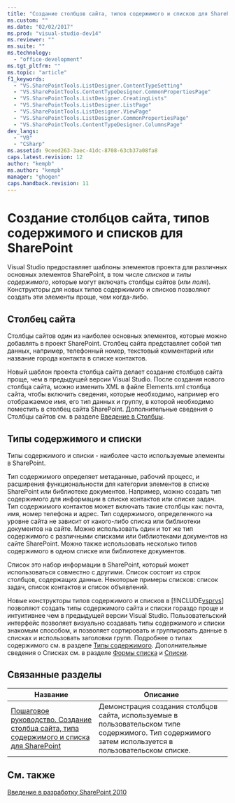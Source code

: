 ```yaml
---
title: "Создание столбцов сайта, типов содержимого и списков для SharePoint"
ms.custom: ""
ms.date: "02/02/2017"
ms.prod: "visual-studio-dev14"
ms.reviewer: ""
ms.suite: ""
ms.technology: 
  - "office-development"
ms.tgt_pltfrm: ""
ms.topic: "article"
f1_keywords: 
  - "VS.SharePointTools.ListDesigner.ContentTypeSetting"
  - "VS.SharePointTools.ContentTypeDesigner.CommonPropertiesPage"
  - "VS.SharePointTools.ListDesigner.CreatingLists"
  - "VS.SharePointTools.ListDesigner.ListPage"
  - "VS.SharePointTools.ListDesigner.ViewPage"
  - "VS.SharePointTools.ListDesigner.CommonPropertiesPage"
  - "VS.SharePointTools.ContentTypeDesigner.ColumnsPage"
dev_langs: 
  - "VB"
  - "CSharp"
ms.assetid: 9ceed263-3aec-41dc-8708-63cb37a08fa8
caps.latest.revision: 12
author: "kempb"
ms.author: "kempb"
manager: "ghogen"
caps.handback.revision: 11
---
```

# Создание столбцов сайта, типов содержимого и списков для SharePoint
  Visual Studio предоставляет шаблоны элементов проекта для различных основных элементов SharePoint, в том числе *списков* и *типы содержимого*, которые могут включать столбцы сайтов \(или *поля*\).  Конструкторы для новых типов содержимого и списков позволяют создать эти элементы проще, чем когда\-либо.  
  
## Столбец сайта  
 Столбцы сайтов один из наиболее основных элементов, которые можно добавлять в проект SharePoint.  Столбец сайта представляет собой тип данных, например, телефонный номер, текстовый комментарий или название города контакта в списке контактов.  
  
 Новый шаблон проекта столбца сайта делает создание столбцов сайта проще, чем в предыдущей версии Visual Studio.  После создания нового столбца сайта, можно изменить XML в файле Elements.xml столбца сайта, чтобы включить сведения, которые необходимо, например его отображаемое имя, его тип данных и группу, в которой необходимо поместить в столбец сайта SharePoint.  Дополнительные сведения о Столбцы сайтов см. в разделе [Введение в Столбцы](http://go.microsoft.com/fwlink/?LinkId=224996).  
  
## Типы содержимого и списки  
 Типы содержимого и списки \- наиболее часто используемые элементы в SharePoint.  
  
 Тип содержимого определяет метаданные, рабочий процесс, и расширения функциональности для категории элементов в списке SharePoint или библиотеке документов.  Например, можно создать тип содержимого для информации в списке контактов или списке задач.  Тип содержимого контактов может включать такие столбцы как: почта, имя, номер телефона и адрес.  Тип содержимого, определенного на уровне сайта не зависит от какого\-либо списка или библиотеки документов на сайте.  Можно использовать один и тот же тип содержимого с различными списками или библиотеками документов на сайте SharePoint.  Можно также использовать несколько типов содержимого в одном списке или библиотеке документов.  
  
 Список это набор информации в SharePoint, который может использоваться совместно с другими.  Список состоит из строк столбцов, содержащих данные.  Некоторые примеры списков: список задач, список контактов и список объявлений.  
  
 Новые конструкторы типов содержимого и списков в [!INCLUDE[vsprvs](../sharepoint/includes/vsprvs-md.md)] позволяют создать типы содержимого сайта и списки гораздо проще и интуитивнее чем в предыдущей версии Visual Studio.  Пользовательский интерфейс позволяет визуально создавать типы содержимого и списки знакомым способом, и позволяет сортировать и группировать данные в списках и использовать заголовки групп.  Подробнее о типах содержимого см. в разделе [Типы содержимого](http://go.microsoft.com/fwlink/?LinkId=224997).  Дополнительные сведения о Списках см. в разделе [Формы списка](http://go.microsoft.com/fwlink/?LinkId=224998) и [Списки](http://go.microsoft.com/fwlink/?LinkId=224999).  
  
## Связанные разделы  
  
|Название|Описание|  
|--------------|--------------|  
|[Пошаговое руководство. Создание столбца сайта, типа содержимого и списка для SharePoint](../sharepoint/walkthrough-create-a-site-column-content-type-and-list-for-sharepoint.md)|Демонстрация создания столбцов сайта, используемые в пользовательском типе содержимого.  Тип содержимого затем используется в пользовательском списке.|  
  
## См. также  
 [Введение в разработку SharePoint 2010](http://go.microsoft.com/fwlink/?LinkId=225000)  
  
  